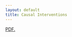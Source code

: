 ```yaml
---
layout: default
title: Causal Interventions
---
```

<a href="project_pdfs/CI_Project.pdf" target="_blank">PDF.</a>
